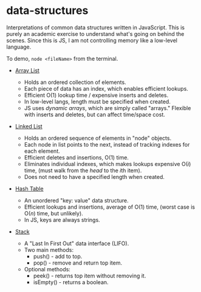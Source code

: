 data-structures
====

Interpretations of common data structures written in JavaScript. This is purely an academic exercise to understand what's going on behind the scenes. Since this is JS, I am not controlling memory like a low-level language.

To demo, ````node <fileName>```` from the terminal.

* [Array List](arrayList.js)
  * Holds an ordered collection of elements.
  * Each piece of data has an index, which enables efficient lookups.
  * Efficient O(1) lookup time / expensive inserts and deletes.
  * In low-level langs, length must be specified when created.
  * JS uses *dynamic arrays*, which are simply called "arrays." Flexible with inserts and deletes, but can affect time/space cost.

* [Linked List](linkedList.js)
  * Holds an ordered sequence of elements in "node" objects.
  * Each node in list points to the next, instead of tracking indexes for each element.
  * Efficient deletes and insertions, O(1) time.
  * Eliminates individual indexes, which makes lookups expensive O(*i*) time, (must walk from the *head* to the *i*th item).
  * Does not need to have a specified length when created.

* [Hash Table](hashTable.js)
  * An unordered "key: value" data structure.
  * Efficient lookups and insertions, average of O(1) time, (worst case is O(*n*) time, but unlikely).
  * In JS, keys are always strings. 

* [Stack](stack.js)
  * A "Last In First Out" data interface (LIFO).
  * Two main methods:
    * push() - add to top.
    * pop() - remove and return top item.
  * Optional methods:
    * peek() - returns top item without removing it.
    * isEmpty() - returns a boolean.
